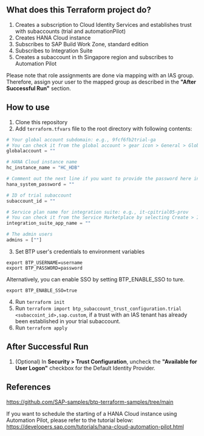 ## What does this Terraform project do?
1. Creates a subscription to Cloud Identity Services and establishes trust with subaccounts (trial and automationPilot)
1. Creates HANA Cloud instance
2. Subscribes to SAP Build Work Zone, standard edition
3. Subscribes to Integration Suite
4. Creates a subaccount in th Singapore region and subscribes to Automation Pilot

Please note that role assignments are done via mapping with an IAS group.
Therefore, assign your user to the mapped group as described in the **"After Successful Run"** section.

## How to use
1. Clone this repository
2. Add `terraform.tfvars` file to the root directory with following contents:
```terraform
# Your global account subdomain: e.g., 9fcf6fb2trial-ga
# You can check it from the global account > gear icon > General > Global Account Subdomain
globalaccount = ""

# HANA Cloud instance name
hc_instance_name = "HC_HDB"

# Comment out the next line if you want to provide the password here instead of typing it in the console (not recommended for security reasons)
hana_system_password = ""

# ID of trial subaccount
subaccount_id = ""

# Service plan name for integration suite: e.g., it-cpitrial05-prov
# You can check it from the Service Marketplace by selecting Create > Integration Suite
integration_suite_app_name = ""

# The admin users
admins = [""]
```
3. Set BTP user's credentials to environment variables
```
export BTP_USERNAME=username
export BTP_PASSWORD=password
```
Alternatively, you can enable SSO by setting BTP_ENABLE_SSO to ture.
```
export BTP_ENABLE_SSO=true
```

4. Run `terraform init`
5. Run `terraform import btp_subaccount_trust_configuration.trial <subaccoint_id>,sap.custom`, if a trust with an IAS tenant has already been established in your trial subaccount.
6. Run `terraform apply`

## After Successful Run
1. (Optional) In **Security > Trust Configuration**, uncheck the **"Available for User Logon"**  checkbox for the Default Identity Provider.

## References
https://github.com/SAP-samples/btp-terraform-samples/tree/main

If you want to schedule the starting of a HANA Cloud instance using Automation Pilot, please refer to the tutorial below:
https://developers.sap.com/tutorials/hana-cloud-automation-pilot.html
